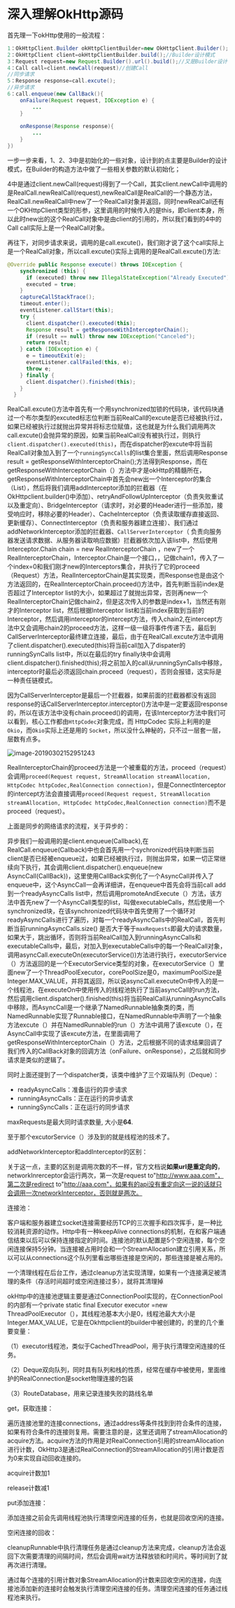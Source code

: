 # 深入理解OkHttp源码

首先理一下okHttp使用的一般流程：

```java
1：OkHttpClient.Builder okHttpClientBuilder=new OkHttpClient.Builder();//创建Builder，可以在这里设置OkHttpClient的相关参数，比如：new OkHttpClient.Builder().readTimeout(20, TimeUnit.SECONDS)
2：OkHttpClient client=okHttpClientBuilder.build();//Builder设计模式
3：Request request=new Request.Builder().url().build();//又是Builder设计模式,如果是post请求就是new Request.Builder().url().post(formBody).build()
4：Call call=client.newCall(request)//创建Call
//同步请求
5：Response response=call.excute();
//异步请求
6：call.enqueue(new CallBack(){
    onFailure(Request request, IOException e) {
        ...
    }
    
    onResponse(Response response){
        ...
    }
})

```

一步一步来看，1、2、3中是初始化的一些对象，设计到的点主要是Builder的设计模式，在Builder的构造方法中做了一些相关参数的默认初始化；

4中是通过client.newCall(request)得到了一个Call，其实client.newCall中调用的是RealCall.newRealCall(request),newRealCall是RealCall的一个静态方法，RealCall.newRealCall中new了一个RealCall对象并返回，同时newRealCall还有一个OKHttpClient类型的形参，这里调用的时候传入的是this，即client本身，所以此时new出的这个RealCall对象中是由client的引用的，所以我们看到的4中的Call call实际上是一个RealCall对象。

再往下，对同步请求来说，调用的是call.excute()，我们刚才说了这个call实际上是一个RealCall对象，所以call.excute()实际上调用的是RealCall.excute()方法:

```java
@Override public Response execute() throws IOException {
    synchronized (this) {
      if (executed) throw new IllegalStateException("Already Executed");
      executed = true;
    }
    captureCallStackTrace();
    timeout.enter();
    eventListener.callStart(this);
    try {
      client.dispatcher().executed(this);
      Response result = getResponseWithInterceptorChain();
      if (result == null) throw new IOException("Canceled");
      return result;
    } catch (IOException e) {
      e = timeoutExit(e);
      eventListener.callFailed(this, e);
      throw e;
    } finally {
      client.dispatcher().finished(this);
    }
  }
```

RealCall.excute()方法中首先有一个用synchronized加锁的代码块，该代码块通过一个布尔类型的excuted标志位判断当前RealCall的excute是否已经被执行过，如果已经被执行过就抛出异常并将标志位赋值，这也就是为什么我们调用两次call.excute()会抛异常的原因，如果当前RealCall没有被执行过，则执行`client.dispatcher().executed(this)`，而在dispatcher的excute中将当前RealCall对象加入到了一个`runningSyncCalls`的list集合里面，然后调用Response result = getResponseWithInterceptorChain();方法得到Response，而在getResponseWithInterceptorChain（）方法中才是okHttp的精髓所在，getResponseWithInterceptorChain中首先会new出一个Interceptor的集合（List），然后将我们调用addInterceptor添加的拦截器（在OkHttpclient.builder()中添加）、retryAndFollowUpInterceptor（负责失败重试以及重定向）、BridgeInterceptor（请求时，对必要的Header进行一些添加，接受响应时，移除必要的Header）、CacheInterceptor（负责读取缓存直接返回、更新缓存）、ConnectInterceptor（负责和服务器建立连接）、我们通过addNetworkInterceptor添加的拦截器、`CallServerInterceptor`（ 负责向服务器发送请求数据、从服务器读取响应数据）拦截器依次加入该list中，然后使用Interceptor.Chain chain = new RealInterceptorChain ，new了一个RealInterceptorChain，Interceptor.Chain是一个接口，，记做chain1，传入了一个index=0和我们刚才new的Interceptors集合，并执行了它的proceed（Request）方法，RealInterceptorChain是其实现类，而Response也是由这个方法返回的，在RealInterceptorChain.proceed()方法中，首先判断当前index是否超过了Interceptor list的大小，如果超过了就抛出异常，否则再new一个RealInterceptorChain记做chain2，但是这次传入的参数是index+1，当然还有刚才的Interceptor list，然后根据Interceptor list和当前index获取到当前的Interceptor，然后调用interceptor的intercept方法，传入chain2,在intercept方法中又会调用chain2的proceed方法，这样一级一级将事件传递下去，最后到CallServerInterceptor最终建立连接，最后，由于在RealCall.excute方法中调用了client.dispatcher().executed(this)将当前call加入了dispater的runningSynCalls list中，所以在最后的try finally块中会调用client.dispatcher().finished(this);将之前加入的call从runningSynCalls中移除，interceptor时最后必须返回chain.proceed（request），否则会报错，这实际是一种责任链模式。

因为CallServerInterceptor是最后一个拦截器，如果前面的拦截器都没有返回response的话CallServerInterceptor.interceptor()方法中是一定要返回response的，所以在该方法中没有chain.proceed()的调用，在该Interceptor方法中我们可以看到，核心工作都由` HttpCodec `对象完成，而 HttpCodec 实际上利用的是` Okio`，而` Okio `实际上还是用的 `Socket`，所以没什么神秘的，只不过一层套一层，层数有点多。



![image-20190302152951243](https://ws1.sinaimg.cn/large/006tKfTcgy1g0ohg7tx61j313z0u0tpt.jpg)

RealInterceptorChain的proceed方法是一个被重载的方法，proceed（request）会调用`proceed(Request request, StreamAllocation streamAllocation, HttpCodec httpCodec,RealConnection connection)`，但是ConnectInterceptor的intercept方法会直接调用`proceed(Request request, StreamAllocation streamAllocation, HttpCodec httpCodec,RealConnection connection)`而不是proceed（request）。



上面是同步的网络请求的流程，关于异步的：

异步我们一般调用的是client.enqueue(Callback),在RealCall.enqueue(Callback)中也会首先用一个sychronized代码块判断当前client是否已经被enqueue过，如果已经被执行过，则抛出异常，如果一切正常继续向下执行，其会调用client.dispatcher().enqueue(new AsyncCall(CallBack))，这里使用CallBack实例化了一个AsyncCall并传入了enqueue中，这个AsyncCall一会再详细讲，在enqueue中首先会将当前call add到一个readyAsyncCalls list中，然后调用promoteAndExecute（）方法，该方法中首先new了一个AsyncCall类型的list，叫做executableCalls，然后使用一个synchronized块，在该synchronized代码块中首先使用了一个循环对readyAsyncCalls进行了遍历，对每一个readyAsyncCalls中的RealCall，首先判断当前runningAsyncCalls.size() 是否大于等于`maxRequests`即最大的请求数量，如果大于，跳出循环，否则将当前RealCall加入到runningAsyncCalls和executableCalls中，最后，对加入到executableCalls中的每一个RealCall对象，调用asyncCall.executeOn(executorService())方法进行执行，executorService（）方法返回的是一个ExecutorService类型的对象，在executorService（）里面new了一个ThreadPoolExecutor，corePoolSize是0，maximumPoolSize是Integer.MAX_VALUE，并将其返回，所以说asyncCall.executeOn中传入的是一个线程池，在executeOn中使用传入的线程池执行了当前asyncCall的run方法，然后调用client.dispatcher().finished(this)将当前RealCall从runningAsyncCalls中移除，而AsyncCall是一个继承了NamedRunnable抽象类的类，而NamedRunnable实现了Runnable接口，在NamedRunnable中声明了一个抽象方法excute（）并在NamedRunnable的run（）方法中调用了该excute（），在AsyncCall中实现了该excute方法，在里面调用了getResponseWithInterceptorChain（）方法，之后根据不同的请求结果回调了我们传入的CallBack对象的回调方法（onFailure、onResponse），之后就和同步请求是类似的逻辑了。

同时上面还提到了一个dispatcher类，该类中维护了三个双端队列（Deque）：

- readyAsyncCalls：准备运行的异步请求
- runningAsyncCalls：正在运行的异步请求
- runningSyncCalls：正在运行的同步请求

maxRequests是最大同时请求数量, 大小是**64**.

至于那个excutorService（）涉及到的就是线程池的技术了。

addNetworkInterceptor和addInterceptor的区别：

关于这一点，主要的区别是调用次数的不一样，官方文档说**如果url是重定向的**，networkInrerceptor会运行两次，第一次是request to"http://www.aaa.com"，第二次是redirect to"http://aaa.com"，如果有的api没有重定向这一说的话就只会调用一次networkInterceptor，否则就是两次。

连接池：

客户端和服务器建立socket连接需要经历TCP的三次握手和四次挥手，是一种比较消耗资源的动作。Http中有一种keepAlive connections的机制，在和客户端通信结束以后可以保持连接指定的时间。连接池的默认配置是5个空闲连接，每个空闲连接保持5分钟。当连接被占用时会和一个StreamAllocation建立引用关系，所以可以从connections这个队列里看出哪些连接是空闲的，那些连接是被占用的。

一个清理线程在后台工作，通过cleanup方法实现清理，如果有一个连接满足被清理的条件（存活时间超时或空闲连接过多），就将其清理掉

okHttp中的连接池逻辑主要是通过ConnectionPool实现的，在ConnectionPool的内部有一个private static final Executor executor =new ThreadPoolExecutor（），其线程池基本大小是0，线程池最大大小是Integer.MAX_VALUE，它是在Okhttpclient的builder中被创建的，的里的几个重要变量：

（1）executor线程池，类似于CachedThreadPool，用于执行清理空闲连接的任务。

（2）Deque双向队列，同时具有队列和栈的性质，经常在缓存中被使用，里面维护的RealConnection是socket物理连接的包装

（3）RouteDatabase，用来记录连接失败的路线名单

get，获取连接：

遍历连接池里的连接connections，通过address等条件找到到符合条件的连接，如果有符合条件的连接则复用。需要注意的是，这里还调用了streamAllocation的acquire方法。acquire方法的作用是对RealConnection引用的streamAllocation进行计数，OkHttp3是通过RealConnection的StreamAllocation的引用计数是否为0来实现自动回收连接的。

acquire计数加1

release计数减1

put添加连接：

添加连接之前会先调用线程池执行清理空闲连接的任务，也就是回收空闲的连接。

空闲连接的回收：

cleanupRunnable中执行清理任务是通过cleanup方法来完成，cleanup方法会返回下次需要清理的间隔时间，然后会调用wait方法释放锁和时间片。等时间到了就再次进行清理。

通过每个连接的引用计数对象StreamAllocation的计数来回收空闲的连接，向连接池添加新的连接时会触发执行清理空闲连接的任务。清理空闲连接的任务通过线程池来执行。

